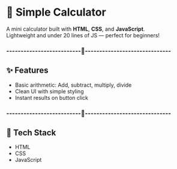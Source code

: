 # 🧮 Simple Calculator

A mini calculator built with **HTML**, **CSS**, and **JavaScript**.  
Lightweight and under 20 lines of JS — perfect for beginners!

###      --------------------------🎀------------------------------

## ✨ Features
- Basic arithmetic: Add, subtract, multiply, divide
- Clean UI with simple styling
- Instant results on button click
  
###      --------------------------🎀------------------------------

## 📂 Tech Stack
- HTML
- CSS
- JavaScript

